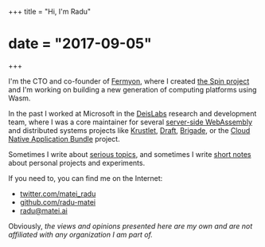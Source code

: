 +++
title = "Hi, I'm Radu"
# date = "2017-09-05"
+++

I'm the CTO and co-founder of [Fermyon](https://fermyon.com), where
I created [the Spin project](https://github.com/fermyon/spin) and I'm working on
building a new generation of computing platforms using Wasm.

In the past I worked at Microsoft in the
[DeisLabs](https://github.com/deislabs) research and development team, where I
was a core maintainer for several
[server-side WebAssembly](https://github.com/orgs/deislabs/repositories?q=&type=&language=rust&sort=)
and distributed systems projects like [Krustlet](https://krustlet.dev),
[Draft](https://github.com/Azure/draft),
[Brigade](https://github.com/brigadecore/brigade), or the
[Cloud Native Application Bundle](https://cnab.io) project.

Sometimes I write about [serious topics](/blog), and sometimes I write [short notes](/notes)
about personal projects and experiments.

If you need to, you can find me on the Internet:

- [twitter.com/matei_radu](https://twitter.com/matei_radu)
- [github.com/radu-matei](https://github.com/radu-matei)
- [radu@matei.ai](mailto:radu@matei.ai)

Obviously, _the views and opinions presented here are my own and are not
affiliated with any organization I am part of._
